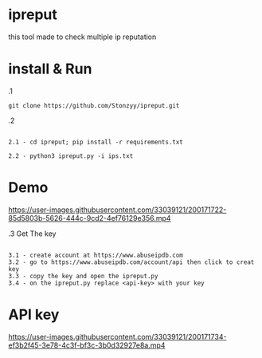 # ipreput
this tool made to check multiple ip reputation 

# install & Run

.1
 ```
 git clone https://github.com/Stonzyy/ipreput.git
 
 ```
 
.2

```

2.1 - cd ipreput; pip install -r requirements.txt

2.2 - python3 ipreput.py -i ips.txt

```
# Demo

https://user-images.githubusercontent.com/33039121/200171722-85d5803b-5626-444c-9cd2-4ef76129e356.mp4


.3 Get The key 

```

3.1 - create account at https://www.abuseipdb.com
3.2 - go to https://www.abuseipdb.com/account/api then click to creat key
3.3 - copy the key and open the ipreput.py
3.4 - on the ipreput.py replace <api-key> with your key

```
# API key 

https://user-images.githubusercontent.com/33039121/200171734-ef3b2f45-3e78-4c3f-bf3c-3b0d32927e8a.mp4

